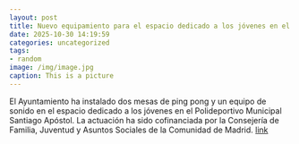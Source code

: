 ```yaml
---
layout: post
title: Nuevo equipamiento para el espacio dedicado a los jóvenes en el Polideportivo Municipal
date: 2025-10-30 14:19:59
categories: uncategorized
tags:
- random
image: /img/image.jpg
caption: This is a picture
---
```

El Ayuntamiento ha instalado dos mesas de ping pong y un equipo de sonido en el espacio dedicado a los jóvenes en el Polideportivo Municipal Santiago Apóstol. La actuación ha sido cofinanciada por la Consejería de Familia, Juventud y Asuntos Sociales de la Comunidad de Madrid.  [link](https://www.ayto-villacanada.es/noticias/nuevo-equipamiento-para-el-espacio-dedicado-a-los-jovenes-en-el-polideportivo-municipal/)
